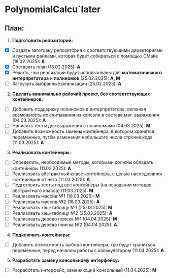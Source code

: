 # PolynomialCalcu`later
## План:
1) **Подготовить репозиторий:**
* [x] Создать заготовку репозитория с соответствующими директориями и пустыми файлами, которая будет собираться с помощью CMake (18.02.2025): **А**
* [x] Составить план (18.02.2025): **А**
* [x] Решить, чьи реализации будут использованы для **математического интерпретатора** и **полиномов** (25.02.2025): **А, М**
* [ ] Загрузить выбранные реализации (25.02.2025): **А**
2) **Сделать минимально рабочий проект, без соответствующих контейнеров:**
* [ ] Добавить поддержку полиномов в интерпретаторе, включая возможность их считывания из консоли в составе мат. выражения (04.03.2025): **А**
* [ ] Написать тесты для выражений с полиномами (04.03.2025): **М**
* [ ] Добавить возможность замены контейнера, в котором хранятся переменные, путём изменения небольшого числа строчек кода (11.03.2025): **А**
3) **Реализовать контейнеры:**
* [ ] Определить, необходимые методы, которыми должны обладать контейнеры (11.03.2025): **А**
* [ ] Реализовать абстрактный класс контейнера, с целью наследования контейнеров от него (11.03.2025): **А**
* [ ] Подготовить тесты под все контейнеры (на основании методов абстрактного класса) (11.03.2025): **М**
* [ ] Реализовать массив №1 (18.03.2025): **М**
* [ ] Реализовать массив №2 (18.03.2025): **А**
* [ ] Реализовать хэш-таблицу №1 (25.03.2025): **М**
* [ ] Реализовать хэш-таблицу №2 (25.03.2025): **А**
* [ ] Реализовать дерево поиска №1 (04.04.2025): **М**
* [ ] Реализовать дерево поиска №2 (04.04.2025): **А**
4) **Подключить контейнеры:**
* [ ] Добавить возможность выбора контейнера, где будут храниться переменные, перед началом работы с калькулятором (11.04.2025): **А**
5) **Разработать замену консольному интерфейсу:**
* [ ] Разработать интерфейс, заменяющий консольный (11.04.2025): **М**


